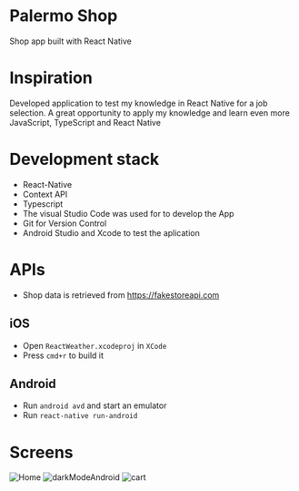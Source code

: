 # Palermo Shop
Shop app built with React Native

# Inspiration
Developed application to test my knowledge in React Native for a job selection. A great opportunity to apply my knowledge and learn even more JavaScript, TypeScript and React Native

# Development stack
+ React-Native
+ Context API
+ Typescript
+ The visual Studio Code was used for to develop the App
+ Git for Version Control
+ Android Studio and Xcode to test the aplication  

# APIs
+ Shop data is retrieved from https://fakestoreapi.com

## iOS
+ Open `ReactWeather.xcodeproj` in `XCode`
+ Press `cmd+r` to build it

## Android
+ Run `android avd` and start an emulator
+ Run `react-native run-android`

# Screens 
![Home](https://user-images.githubusercontent.com/34358287/87234060-b7441780-c3a3-11ea-93a0-cd726c42e0bd.png)
![darkModeAndroid](https://user-images.githubusercontent.com/34358287/161109493-80bd6d28-bfbc-4715-80c7-6be3bb81d021.jpeg)
![cart](https://user-images.githubusercontent.com/34358287/161109837-2e43d3ba-d527-4c77-8d1f-64780ebdcb90.jpeg)
